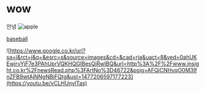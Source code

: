 # wow
안녕
![apple](https://www.google.co.kr/url?sa=i&rct=j&q=&esrc=s&source=images&cd=&cad=rja&uact=8&ved=0ahUKEwjrvYjF7e3PAhUprVQKHQGIBesQjRwIBQ&url=http%3A%2F%2Fwww.insight.co.kr%2FnewsRead.php%3FArtNo%3D46722&psig=AFQjCNHvqO0M3IfnZFB9wtAjNNgNBiFQtg&ust=1477206597177223)





[baseball](https://youtu.be/vCLHUnylTas)


![https://www.google.co.kr/url?sa=i&rct=j&q=&esrc=s&source=images&cd=&cad=rja&uact=8&ved=0ahUKEwjrvYjF7e3PAhUprVQKHQGIBesQjRwIBQ&url=http%3A%2F%2Fwww.insight.co.kr%2FnewsRead.php%3FArtNo%3D46722&psig=AFQjCNHvqO0M3IfnZFB9wtAjNNgNBiFQtg&ust=1477206597177223](https://youtu.be/vCLHUnylTas)




